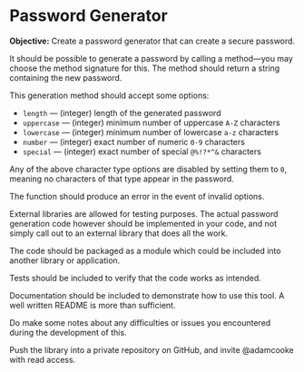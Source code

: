 # Password Generator

**Objective:** Create a password generator that can create a secure password.

It should be possible to generate a password by calling a method—you may choose
the method signature for this. The method should return a string containing the
new password.

This generation method should accept some options:

- `length` — (integer) length of the generated password
- `uppercase` — (integer) minimum number of uppercase `A-Z` characters
- `lowercase` — (integer) minimum number of lowercase `a-z` characters
- `number` — (integer) exact number of numeric `0-9` characters
- `special` — (integer) exact number of special `@%!?*^&` characters

Any of the above character type options are disabled by setting them to `0`,
meaning no characters of that type appear in the password.

The function should produce an error in the event of invalid options.

External libraries are allowed for testing purposes. The actual password
generation code however should be implemented in your code, and not simply call
out to an external library that does all the work.

The code should be packaged as a module which could be included into another
library or application.

Tests should be included to verify that the code works as intended.

Documentation should be included to demonstrate how to use this tool. A well
written README is more than sufficient.

Do make some notes about any difficulties or issues you encountered during the
development of this.

Push the library into a private repository on GitHub, and invite @adamcooke with
read access.
